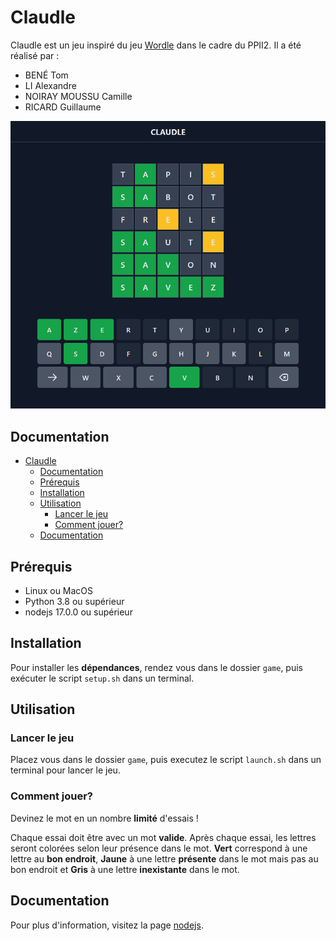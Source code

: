 # Claudle

Claudle est un jeu inspiré du jeu [Wordle](https://www.nytimes.com/games/wordle/index.html) dans le cadre du PPII2.
Il a été réalisé par :

- BENÉ Tom
- LI Alexandre
- NOIRAY MOUSSU Camille
- RICARD Guillaume

![Preview](preview.png)

## Documentation

- [Claudle](#claudle)
  - [Documentation](#documentation)
  - [Prérequis](#prérequis)
  - [Installation](#installation)
  - [Utilisation](#utilisation)
    - [Lancer le jeu](#lancer-le-jeu)
    - [Comment jouer?](#comment-jouer)
  - [Documentation](#documentation-1)

## Prérequis

- Linux ou MacOS
- Python 3.8 ou supérieur
- nodejs 17.0.0 ou supérieur

## Installation

Pour installer les **dépendances**, rendez vous dans le dossier `game`, puis exécuter le script `setup.sh` dans un terminal.

## Utilisation

### Lancer le jeu

Placez vous dans le dossier `game`, puis executez le script `launch.sh` dans un terminal pour lancer le jeu.

### Comment jouer?

Devinez le mot en un nombre **limité** d'essais !

Chaque essai doit être avec un mot **valide**.
Après chaque essai, les lettres seront colorées selon leur présence dans le mot.
**Vert** correspond à une lettre au **bon endroit**, **Jaune** à une lettre **présente** dans le mot mais pas au bon endroit et **Gris** à une lettre **inexistante** dans le mot.

## Documentation

Pour plus d'information, visitez la page [nodejs](https://nodejs.org/en/).
